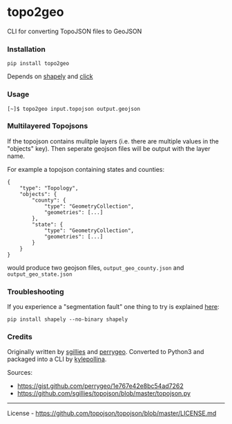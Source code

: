
# topo2geo

CLI for converting TopoJSON files to GeoJSON

### Installation

```
pip install topo2geo
```

Depends on [shapely](https://pypi.org/project/Shapely/) and [click](https://pypi.org/project/click/)

### Usage

```
[~]$ topo2geo input.topojson output.geojson
```

### Multilayered Topojsons
If the topojson contains mulitple layers (i.e. there are multiple values in the "objects" key). Then seperate geojson files will be output with the layer name. 

For example a topojson containing states and counties:
```
{
    "type": "Topology",
    "objects": {
        "county": {
            "type": "GeometryCollection",
            "geometries": [...]
        },
        "state": {
            "type": "GeometryCollection",
            "geometries": [...]
        }
    }
}
```
would produce two geojson files, `output_geo_county.json` and `output_geo_state.json`

### Troubleshooting
If you experience a "segmentation fault" one thing to try is explained [here](https://pypi.org/project/Shapely/):
```
pip install shapely --no-binary shapely
```

### Credits
Originally written by [sgillies](https://github.com/sgillies) and [perrygeo](https://github.com/perrygeo). Converted to Python3 and packaged into a CLI by [kylepollina](https://github.com/kylepollina).

Sources:
* https://gist.github.com/perrygeo/1e767e42e8bc54ad7262
* https://github.com/sgillies/topojson/blob/master/topojson.py

-------

License - https://github.com/topojson/topojson/blob/master/LICENSE.md
